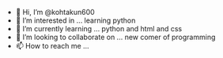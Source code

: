 - 👋 Hi, I’m @kohtakun600
- 👀 I’m interested in ... learning python
- 🌱 I’m currently learning ... python and html and css
- 💞️ I’m looking to collaborate on ... new comer of programming
- 📫 How to reach me ...

<!---
kohtakun600/kohtakun600 is a ✨ special ✨ repository because its `README.md` (this file) appears on your GitHub profile.
You can click the Preview link to take a look at your changes.
--->
